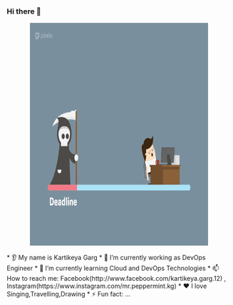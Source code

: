 ### Hi there 👋
<p align="center">
  <img src="39Cg.gif" width="400" 
     height="500" />
</p>
* 👂 My name is Kartikeya Garg
* 🔭 I’m currently working as DevOps Engineer
* 🌱 I’m currently learning Cloud and DevOps Technologies
* 📫 How to reach me: Facebook(http://www.facebook.com/kartikeya.garg.12) , Instagram(https://www.instagram.com/mr.peppermint.kg)
* ❤️ I love Singing,Travelling,Drawing
* ⚡ Fun fact: ...
